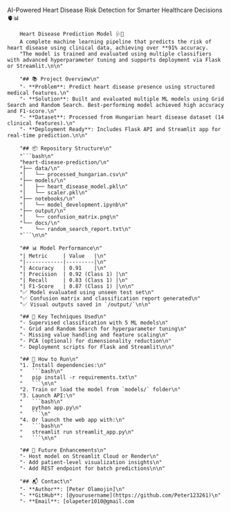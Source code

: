  AI-Powered Heart Disease Risk Detection for Smarter Healthcare Decisions 🫀📊
        
        Heart Disease Prediction Model 🩺🚀
        A complete machine learning pipeline that predicts the risk of heart disease using clinical data, achieving over **91% accuracy.
        "The model is trained and evaluated using multiple classifiers with advanced hyperparameter tuning and supports deployment via Flask or Streamlit.\n\n"
        
        "## 📚 Project Overview\n"
        "- **Problem**: Predict heart disease presence using structured medical features.\n"
        "- **Solution**: Built and evaluated multiple ML models using Grid Search and Random Search. Best-performing model achieved high accuracy and F1-score.\n"
        "- **Dataset**: Processed from Hungarian heart disease dataset (14 clinical features).\n"
        "- **Deployment Ready**: Includes Flask API and Streamlit app for real-time prediction.\n\n"
        
        "## 📦 Repository Structure\n"
        "```bash\n"
        "heart-disease-prediction/\n"
        "├── data/\n"
        "│   └── processed_hungarian.csv\n"
        "├── models/\n"
        "│   ├── heart_disease_model.pkl\n"
        "│   └── scaler.pkl\n"
        "├── notebooks/\n"
        "│   └── model_development.ipynb\n"
        "├── output/\n"
        "│   └── confusion_matrix.png\n"
        "└── docs/\n"
        "    └── random_search_report.txt\n"
        "```\n\n"

        "## 📊 Model Performance\n"
        "| Metric     | Value   |\n"
        "|------------|---------|\n"
        "| Accuracy   | 0.91    |\n"
        "| Precision  | 0.92 (Class 1) |\n"
        "| Recall     | 0.83 (Class 1) |\n"
        "| F1-Score   | 0.87 (Class 1) |\n\n"
        "✅ Model evaluated using unseen test set\n"
        "✅ Confusion matrix and classification report generated\n"
        "✅ Visual outputs saved in `/output/`\n\n"

        "## 🧠 Key Techniques Used\n"
        "- Supervised classification with 5 ML models\n"
        "- Grid and Random Search for hyperparameter tuning\n"
        "- Missing value handling and feature scaling\n"
        "- PCA (optional) for dimensionality reduction\n"
        "- Deployment scripts for Flask and Streamlit\n\n"

        "## 🚀 How to Run\n"
        "1. Install dependencies:\n"
        "   ```bash\n"
        "   pip install -r requirements.txt\n"
        "   ```\n\n"
        "2. Train or load the model from `models/` folder\n"
        "3. Launch API:\n"
        "   ```bash\n"
        "   python app.py\n"
        "   ```\n"
        "4. Or launch the web app with:\n"
        "   ```bash\n"
        "   streamlit run streamlit_app.py\n"
        "   ```\n\n"

        "## 🧩 Future Enhancements\n"
        "- Host model on Streamlit Cloud or Render\n"
        "- Add patient-level visualization insights\n"
        "- Add REST endpoint for batch predictions\n\n"

        "## 📬 Contact\n"
        "- **Author**: [Peter Olamojin]\n"
        "- **GitHub**: [@yourusername](https://github.com/Peter123261)\n"
        "- **Email**: [olapeter1010@gmail.com
